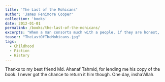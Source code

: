 ```yaml
---
title: 'The Last of the Mohicans'
author: 'James Fenimore Cooper'
collection: 'books'
date: 2012-01-01
permalink: /books/the-last-of-the-mohicans/
excerpts: "When a man consorts much with a people, if they are honest, and he no knave, love will grow up atwixt them."
teaser: "TheLastOfTheMohicans.jpg"
tags:
  - Childhood
  - Fiction
  - History
---
```


Thanks to my best friend Md. Ahanaf Tahmid, for lending me his copy of the book. I never got the chance to return it him though. One day, insha'Allah.
